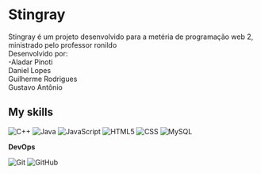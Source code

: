 <h1 color="purple">Stingray</h1>
<p>
  Stingray é um projeto desenvolvido para a metéria de programação web 2, ministrado pelo professor ronildo
<br>
Desenvolvido por:
<br>-Aladar Pinoti
<br>Daniel Lopes
<br>Guilherme Rodrigues <a link="https://github.com/GuilhermeRodrigues2201">
<br>Gustavo Antônio
  
</p>

## My skills

![C++](https://img.shields.io/badge/-C++-333333?style=flat&logo=C%2B%2B&logoColor=00599C)
![Java](https://img.shields.io/badge/-Java-333333?style=flat&logo=Java&logoColor=007396)
![JavaScript](https://img.shields.io/badge/-JavaScript-333333?style=flat&logo=javascript)
![HTML5](https://img.shields.io/badge/-HTML5-333333?style=flat&logo=HTML5)
![CSS](https://img.shields.io/badge/-CSS-333333?style=flat&logo=CSS3&logoColor=1572B6)
![MySQL](https://img.shields.io/badge/-MySQL-333333?style=flat&logo=mysql)

**DevOps**

![Git](https://img.shields.io/badge/-Git-333333?style=flat&logo=git)
![GitHub](https://img.shields.io/badge/-GitHub-333333?style=flat&logo=github)

